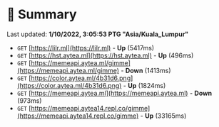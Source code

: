 # 📖 Summary
Last updated: **1/10/2022, 3:05:53 PTG "Asia/Kuala_Lumpur"**

- `GET` [https://lilr.ml](https://lilr.ml) - **Up** (5417ms)
- `GET` [https://hst.aytea.ml](https://hst.aytea.ml) - **Up** (496ms)
- `GET` [https://memeapi.aytea.ml/gimme](https://memeapi.aytea.ml/gimme) - **Down** (1413ms)
- `GET` [https://color.aytea.ml/4b31d6.png](https://color.aytea.ml/4b31d6.png) - **Up** (1824ms)
- `GET` [https://memeapi.aytea.ml](https://memeapi.aytea.ml) - **Down** (973ms)
- `GET` [https://memeapi.aytea14.repl.co/gimme](https://memeapi.aytea14.repl.co/gimme) - **Up** (33165ms)
